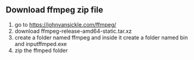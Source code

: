 ## Download ffmpeg zip file
1. go to https://johnvansickle.com/ffmpeg/
2. download ffmpeg-release-amd64-static.tar.xz
3. create a folder named ffmpeg and inside it create a folder named bin and inputffmped.exe
4. zip the ffmped folder